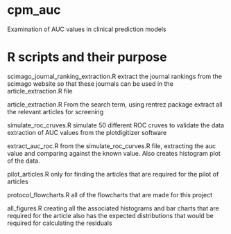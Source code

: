 # cpm_auc
 Examination of AUC values in clinical prediction models



# R scripts and their purpose

scimago_journal_ranking_extraction.R
extract the journal rankings from the scimago website so that these journals can be used in the article_extraction.R file

article_extraction.R
From the search term, using rentrez package extract all the relevant articles for screening

simulate_roc_cruves.R
simulate 50 different ROC cruves to validate the data extraction of AUC values from the plotdigitizer software

extract_auc_roc.R
from the simulate_roc_curves.R file, extracting the auc value and comparing against the known value. Also creates histogram plot of the data.

pilot_articles.R
only for finding the articles that are required for the pilot of articles

protocol_flowcharts.R
all of the flowcharts that are made for this project

all_figures.R
creating all the associated histograms and bar charts that are required for the article
also has the expected distributions that would be required for calculating the residuals



